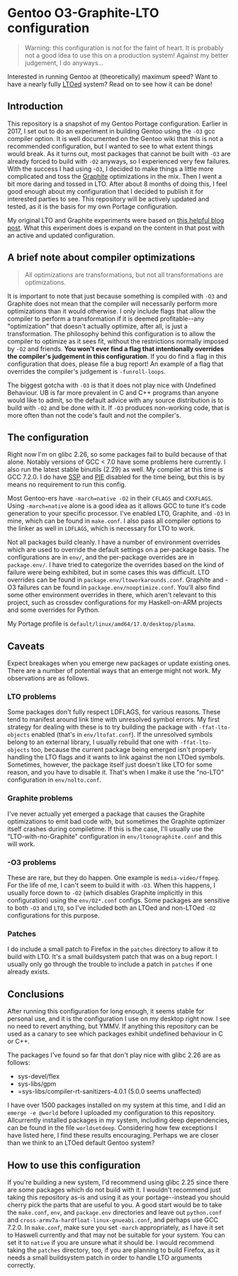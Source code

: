 # Gentoo O3-Graphite-LTO configuration

> Warning: this configuration is not for the faint of heart.  It is probably not a good idea to use this on a production system!  Against my better judgement, I do anyways...

Interested in running Gentoo at (theoretically) maximum speed?  Want to have a nearly fully [LTOed](https://gcc.gnu.org/wiki/LinkTimeOptimization) system?  Read on to see how it can be done!

## Introduction

This repository is a snapshot of my Gentoo Portage configuration.  Earlier in 2017, I set out to do an experiment
in building Gentoo using the `-O3` gcc compiler option.  It is well documented on the Gentoo wiki that this is not
a recommended configuration, but I wanted to see to what extent things would break.  As it turns out, most packages
that cannot be built with `-O3` are already forced to build with `-O2` anyways, so I experienced very few failures.  With the success I had using -`O3`, I decided to make things a little more complicated and toss the [Graphite](https://gcc.gnu.org/wiki/Graphite) optimizations in the mix.  Then I went a bit more daring and tossed in LTO.  After about 8 months of doing this, I feel good enough about my configuration that I decided to publish it for interested parties to see.  This repository will be actively updated and tested, as it is the basis for my own Portage configuration.

My original LTO and Graphite experiments were based on [this helpful blog post](http://yuguangzhang.com/blog/enabling-gcc-graphite-and-lto-on-gentoo/).  What this experiment does is expand on the content in that post with an active and updated configuration.

## A brief note about compiler optimizations

> All optimizations are transformations, but not all transformations are optimizations.

It is important to note that just because something is compiled with `-O3` and Graphite does not mean that the compiler will necessarily perform more optimizations than it would otherwise.  I only include flags that allow the compiler to perform a transformation if it is deemed profitable--any "optimization" that doesn't actually optimize, after all, is just a transformation.  The philosophy behind this configuration is to allow the compiler to optimize as it sees fit, without the restrictions normally imposed by `-O2` and friends.  **You won't ever find a flag that intentionally overrides the compiler's judgement in this configuration**.   If you do find a flag in this configuration that does, please file a bug report!  An example of a flag that overrides the compiler's judgement is `-funroll-loops`.

The biggest gotcha with `-O3` is that it does not play nice with Undefined Behaviour.  UB is far more prevalent in C and C++ programs than anyone would like to admit, so the default advice with any source distribution is to build with `-O2` and be done with it.  If `-O3` produces non-working code, that is more often than not the code's fault and not the compiler's.

## The configuration

Right now I'm on glibc 2.26, so some packages fail to build because of that alone.  Notably versions of GCC < 7.0 have some problems here currently.  I also run the latest stable binutils (2.29) as well.  My compiler at this time is GCC 7.2.0.  I do have [SSP](http://wiki.osdev.org/Stack_Smashing_Protector) and [PIE](https://en.wikipedia.org/wiki/Position-independent_code#Position-independent_executables) disabled for the time being, but this is by means no requirement to run this config.

Most Gentoo-ers have `-march=native -O2` in their `CFLAGS` and `CXXFLAGS`.  Using `-march=native` alone is a good idea as it allows GCC to tune it's code generation to your specific processor.  I've enabled LTO, Graphite, and `-O3` in mine, which can be found in `make.conf`.  I also pass all compiler options to the linker as well in `LDFLAGS`, which is necessary for LTO to work.

Not all packages build cleanly.  I have a number of environment overrides which are used to override the default settings on a per-package basis.  The configurations are in `env/`, and the per-package overrides are in `package.env/`.  I have tried to categorize the overrides based on the kind of failure were being exhibited, but in some cases this was difficult.  LTO overrides can be found in `package.env/ltoworkarounds.conf`.  Graphite and -O3 failures can be found in `package.env/nooptimize.conf`.  You'll also find some other environment overrides in there, which aren't relevant to this project, such as crossdev configurations for my Haskell-on-ARM projects and some overrides for Python.

My Portage profile is `default/linux/amd64/17.0/desktop/plasma`.

## Caveats

Expect breakages when you emerge new packages or update existing ones.  There are a number of potential ways that an emerge might not work.  My observations are as follows.

### LTO problems

Some packages don't fully respect LDFLAGS, for various reasons.  These tend to manifest around link time with unresolved symbol errors.  My first strategy for dealing with these is to try building the package with `-ffat-lto-objects` enabled (that's in `env/ltofat.conf`).  If the unresolved symbols belong to an external library, I usually rebuild that one with `-ffat-lto-objects` too, because the current package being emerged isn't properly handling the LTO flags and it wants to link against the non LTOed symbols.  Sometimes, however, the package itself just doesn't like LTO for some reason, and you have to disable it.  That's when I make it use the "no-LTO" configuration in `env/nolto.conf`.

### Graphite problems

I've never actually yet emerged a package that causes the Graphite optimizations to emit bad code with, but sometimes the Graphite optimizer itself crashes during compiletime.  If this is the case, I'll usually use the "LTO-with-no-Graphite" configuration in `env/ltonographite.conf` and this will work.

### -O3 problems

These are rare, but they do happen.  One example is `media-video/ffmpeg`.  For the life of me, I can't seem to build it with `-O3`.  When this happens, I usually force down to `-O2` (which disables Graphite implicitly in this configuration) using the `env/O2*.conf` configs.  Some packages are sensitive to both `-O3` and `LTO`, so I've included both an LTOed and non-LTOed `-O2` configurations for this purpose.

### Patches

I do include a small patch to Firefox in the `patches` directory to allow it to build with LTO.  It's a small buildsystem patch that was on a bug report.  I usually only go through the trouble to include a patch in `patches` if one already exists.

## Conclusions

After running this configuration for long enough, it seems stable for personal use, and it is the configuration I use on my desktop right now.  I see no need to revert anything, but YMMV.  If anything this repository can be used as a canary to see which packages exhibit undefined behaviour in C or C++.

The packages I've found so far that don't play nice with glibc 2.26 are as follows:

* sys-devel/flex
* sys-libs/gpm
* =sys-libs/compiler-rt-sanitizers-4.0.1 (5.0.0 seems unaffected)

I have over 1500 packages installed on my system at this time, and I did an `emerge -e @world` before I uploaded my configuration to this repository.  Allcurrently installed packages in my system, including deep dependencies, can be found in the file `worldsetdeep`.  Considering how few exceptions I have listed here, I find these results encouraging.  Perhaps we are closer than we think to an LTOed default Gentoo system?

## How to use this configuration

If you're building a new system, I'd recommend using glibc 2.25 since there are some packages which do not build with it.  I wouldn't recommend just taking this repository as-is and using it as your portage--instead you should cherry pick the parts that are useful to you.  A good start would be to take the `make.conf`, `env`, and `package.env` directories and leave out `python.conf` and `cross-armv7a-hardfloat-linux-gnueabi.conf`, and perhaps use GCC 7.2.0.  In `make.conf`, make sure you set `-march` appropriately, as I have it set to Haswell currently and that may not be suitable for your system.  You can set it to `native` if you are unsure what it should be.
I would recommend taking the `patches` directory, too, if you are planning to build Firefox, as it needs a small buildsystem patch in order to handle LTO arguments correctly.


